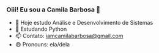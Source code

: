 ### Oiii! Eu sou a Camila Barbosa 👋

- 🔭 Hoje estudo Análise e Desenvolvimento de Sistemas
- 🌱 Estudando Python 
- 📫 Contato: iamcamilabarbosa@gmail.com
- 😄 Pronouns: ela/dela 
